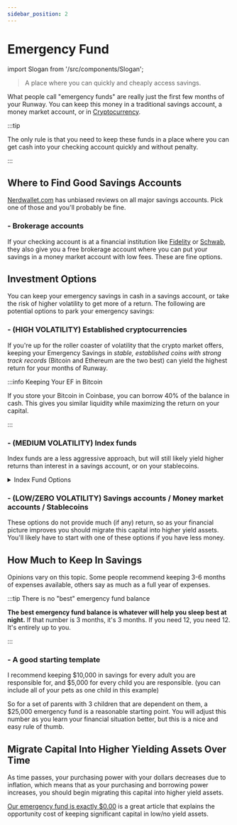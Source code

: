 ```yaml
---
sidebar_position: 2
---
```


# Emergency Fund

import Slogan from '/src/components/Slogan';

>A place where you can quickly and cheaply access savings.

What people call "emergency funds" are really just the first few months of your Runway. You can keep this money in a traditional savings account, a money market account, or in [Cryptocurrency](/investing/cryptocurrency.md). 

:::tip

The only rule is that you need to keep these funds in a place where you can get cash into your checking account quickly and without penalty.

:::

## Where to Find Good Savings Accounts

[Nerdwallet.com](https://www.nerdwallet.com/?trk=nw_gn_5.0) has unbiased reviews on all major savings accounts. Pick one of those and you'll probably be fine.

### - Brokerage accounts

If your checking account is at a financial institution like [Fidelity](https://www.fidelity.com/cash-management/fidelity-cash-management-account/overview) or [Schwab](https://www.schwab.com/checking), they also give you a free brokerage account where you can put your savings in a money market account with low fees. These are fine options.

## Investment Options

You can keep your emergency savings in cash in a savings account, or take the risk of higher volatility to get more of a return. The following are potential options to park your emergency savings:

### - (HIGH VOLATILITY) Established cryptocurrencies

If you're up for the roller coaster of volatility that the crypto market offers, keeping your Emergency Savings in *stable, established coins with strong track records* (Bitcoin and Ethereum are the two best) can yield the highest return for your months of Runway.

:::info Keeping Your EF in Bitcoin

If you store your Bitcoin in Coinbase, you can borrow 40% of the balance in cash. This gives you similar liquidity while maximizing the return on your capital.

:::

### - (MEDIUM VOLATILITY) Index funds

Index funds are a less aggressive approach, but will still likely yield higher returns than interest in a savings account, or on your stablecoins.

<details>
  <summary>Index Fund Options</summary>

- [VTSAX](https://investor.vanguard.com/mutual-funds/profile/vtsax) from Vanguard is the best stock index fund.
- [VBTLX](https://investor.vanguard.com/mutual-funds/profile/VBTLX) from Vanguard is the best bond index fund.
>You will need a minimum investment of $3000 to invest in these funds.

</details>

### - (LOW/ZERO VOLATILITY) Savings accounts / Money market accounts / Stablecoins 

These options do not provide much (if any) return, so as your financial picture improves you should migrate this capital into higher yield assets. You'll likely have to start with one of these options if you have less money. 

## How Much to Keep In Savings

Opinions vary on this topic. Some people recommend keeping 3-6 months of expenses available, others say as much as a full year of expenses. 

:::tip There is no "best" emergency fund balance

**The best emergency fund balance is whatever will help you sleep best at night.** If that number is 3 months, it's 3 months. If you need 12, you need 12. It's entirely up to you.

:::

### - A good starting template

I recommend keeping $10,000 in savings for every adult you are responsible for, and $5,000 for every child you are responsible. (you can include all of your pets as one child in this example)

So for a set of parents with 3 children that are dependent on them, a $25,000 emergency fund is a reasonable starting point. You will adjust this number as you learn your financial situation better, but this is a nice and easy rule of thumb.

## Migrate Capital Into Higher Yielding Assets Over Time

As time passes, your purchasing power with your dollars decreases due to inflation, which means that as your purchasing and borrowing power increases, you should begin migrating this capital into higher yield assets.

[Our emergency fund is exactly $0.00](https://earlyretirementnow.com/2016/05/05/emergency-fund/) is a great article that explains the opportunity cost of keeping significant capital in low/no yield assets.

<Slogan/>